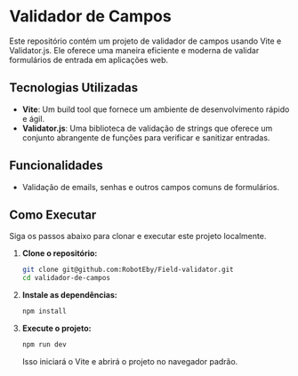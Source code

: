 # Validador de Campos

Este repositório contém um projeto de validador de campos usando Vite e Validator.js. Ele oferece uma maneira eficiente e moderna de validar formulários de entrada em aplicações web.

## Tecnologias Utilizadas

- **Vite**: Um build tool que fornece um ambiente de desenvolvimento rápido e ágil.
- **Validator.js**: Uma biblioteca de validação de strings que oferece um conjunto abrangente de funções para verificar e sanitizar entradas.

## Funcionalidades

- Validação de emails, senhas e outros campos comuns de formulários.

## Como Executar

Siga os passos abaixo para clonar e executar este projeto localmente.

1. **Clone o repositório:**

    ```sh
    git clone git@github.com:RobotEby/Field-validator.git
    cd validador-de-campos
    ```

2. **Instale as dependências:**

    ```sh
    npm install
    ```

3. **Execute o projeto:**

    ```sh
    npm run dev
    ```

    Isso iniciará o Vite e abrirá o projeto no navegador padrão.
